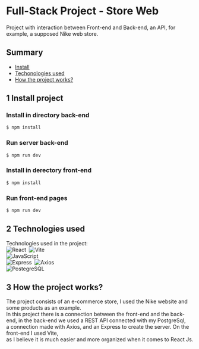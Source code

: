 # Full-Stack Project - Store Web

Project with interaction between Front-end and Back-end, an API, for example, a supposed Nike web store.

## Summary
- [Install](#1-install-project)
- [Techonologies used](#2-technologies-used)
- [How the project works?](#3-how-the-project-works)

## 1 Install project

### Install in directory back-end

```bash
$ npm install
```

### Run server back-end 

```bash
$ npm run dev
```

### Install in derectory front-end

```bash
$ npm install
```

### Run front-end pages

```bash
$ npm run dev
```

## 2 Technologies used 
Technologies used in the project: </br>
![React](https://img.shields.io/badge/React-20232A?style=for-the-badge&logo=react&logoColor=61DAFB)&nbsp; ![Vite](https://img.shields.io/badge/Vite-B73BFE?style=for-the-badge&logo=vite&logoColor=FFD62E)&nbsp; </br>
![JavaScript](https://img.shields.io/badge/JavaScript-F7DF1E?style=for-the-badge&logo=javascript&logoColor=black)&nbsp; </br>
![Express](https://img.shields.io/badge/Express%20js-000000?style=for-the-badge&logo=express&logoColor=white)&nbsp;  ![Axios](https://img.shields.io/badge/axios-671ddf?&style=for-the-badge&logo=axios&logoColor=white)&nbsp; </br>
![PostegreSQL](https://img.shields.io/badge/PostgreSQL-316192?style=for-the-badge&logo=postgresql&logoColor=white)&nbsp; </br>

## 3 How the project works?
The project consists of an e-commerce store, I used the Nike website and some products as an example. </br> 
In this project there is a connection between the front-end and the back-end, in the back-end we used a REST API connected with my PostgreSql, </br>
a connection made with Axios, and an Express to create the server. On the front-end I used Vite,  </br> 
as I believe it is much easier and more organized when it comes to React Js.
